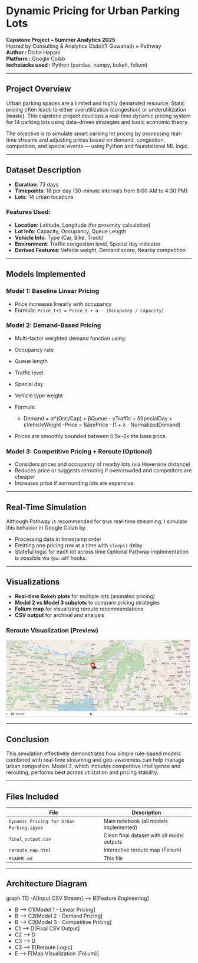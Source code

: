 #  Dynamic Pricing for Urban Parking Lots

**Capstone Project – Summer Analytics 2025**  
Hosted by Consulting & Analytics Club(IIT Guwahati) × Pathway  
**Author :** Disha Hapani   
**Platform :** Google Colab   
**techstacks used :** Python (pandas, numpy, bokeh, folium)

---

##  Project Overview

Urban parking spaces are a limited and highly demanded resource. Static pricing often leads to either overutilization (congestion) or underutilization (waste). This capstone project develops a real-time dynamic pricing system for 14 parking lots using data-driven strategies and basic economic theory.

The objective is to simulate smart parking lot pricing by processing real-time streams and adjusting prices based on demand, congestion, competition, and special events — using Python and foundational ML logic.

---

##  Dataset Description

- **Duration**: 73 days  
- **Timepoints**: 18 per day (30-minute intervals from 8:00 AM to 4:30 PM)  
- **Lots**: 14 urban locations

### Features Used:
- **Location**: Latitude, Longitude (for proximity calculation)
- **Lot Info**: Capacity, Occupancy, Queue Length
- **Vehicle Info**: Type (Car, Bike, Truck)
- **Environment**: Traffic congestion level, Special day indicator
- **Derived Features**: Vehicle weight, Demand score, Nearby competition

---

##  Models Implemented

###  Model 1: Baseline Linear Pricing
- Price increases linearly with occupancy  
- Formula:
  `Price_t+1 = Price_t + α · (Occupancy / Capacity)`


###  Model 2: Demand-Based Pricing
- Multi-factor weighted demand function using:
- Occupancy rate
- Queue length
- Traffic level
- Special day
- Vehicle type weight  
- Formula:
  - Demand = α*(Occ/Cap) + βQueue - γTraffic + δSpecialDay + εVehicleWeight
  -Price = BasePrice · (1 + λ · NormalizedDemand)

- Prices are smoothly bounded between 0.5x–2x the base price.

###  Model 3: Competitive Pricing + Reroute (Optional)
- Considers prices and occupancy of nearby lots (via Haversine distance)
- Reduces price or suggests rerouting if overcrowded and competitors are cheaper
- Increases price if surrounding lots are expensive

---

##  Real-Time Simulation

Although Pathway is recommended for true real-time streaming, I simulate this behavior in Google Colab by:
- Processing data in timestamp order
- Emitting one pricing row at a time with `sleep()` delay
- Stateful logic for each lot across time
Optional Pathway implementation is possible via `@pw.udf` hooks.
---

## Visualizations

- **Real-time Bokeh plots** for multiple lots (animated pricing)
- **Model 2 vs Model 3 subplots** to compare pricing strategies
- **Folium map** for visualizing reroute recommendations
- **CSV output** for archival and analysis
###  Reroute Visualization (Preview)

![Reroute Map](reroute_map_preview.png)

---
## Conclusion

This simulation effectively demonstrates how simple rule-based models combined with real-time streaming and geo-awareness can help manage urban congestion. Model 3, which includes competitive intelligence and rerouting, performs best across utilization and pricing stability.

---

## Files Included

| File                          | Description                             |
|-------------------------------|-----------------------------------------|
| `Dynamic Pricing for Urban Parking.ipynb` | Main notebook (all models implemented)  |
| `final_output.csv`           | Clean final dataset with all model outputs |
| `reroute_map.html`           | Interactive reroute map (Folium)        |
| `README.md`                  | This file                               |

---
##  Architecture Diagram

graph TD
    -A[Input CSV Stream] --> B[Feature Engineering]
   - B --> C1[Model 1 - Linear Pricing]
   - B --> C2[Model 2 - Demand Pricing]
   - B --> C3[Model 3 - Competitive Pricing]
   - C1 --> D[Final CSV Output]
   - C2 --> D
   - C3 --> D
   - C3 --> E[Reroute Logic]
   - E --> F[Map Visualization (Folium)]

